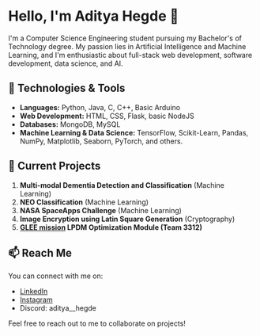 # Hello, I'm Aditya Hegde 👋

I'm a Computer Science Engineering student pursuing my Bachelor's of Technology degree. My passion lies in Artificial Intelligence and Machine Learning, and I'm enthusiastic about full-stack web development, software development, data science, and AI.

## 🔧 Technologies & Tools

- **Languages:** Python, Java, C, C++, Basic Arduino
- **Web Development:** HTML, CSS, Flask, basic NodeJS
- **Databases:** MongoDB, MySQL
- **Machine Learning & Data Science:** TensorFlow, Scikit-Learn, Pandas, NumPy, Matplotlib, Seaborn, PyTorch, and others.

## 🌱 Current Projects

1. **Multi-modal Dementia Detection and Classification** (Machine Learning)
2. **NEO Classification** (Machine Learning)
3. **NASA SpaceApps Challenge** (Machine Learning)
4. **Image Encryption using Latin Square Generation** (Cryptography)
5. **[GLEE mission](https://www.glee2023.org/) LPDM Optimization Module (Team 3312)**

## 📫 Reach Me

You can connect with me on:

- [LinkedIn](https://www.linkedin.com/in/aditya-hegde-09650a221)
- [Instagram](https://www.instagram.com/__aditya_hegde__/)
- Discord: aditya__hegde

Feel free to reach out to me to collaborate on projects!


<!--- 
- 👋 Hi, I’m @AdityaHegde712
- 👀 I’m interested in Web Development, Software Development, AI, and Machine Learning.
- 🌱 Currently working on Machine Learning
- 
- 📫 How to reach me: <br />
Linkedin - www.linkedin.com/in/aditya-hegde-09650a221 <br />
Instagram - https://www.instagram.com/__aditya_hegde__/ <br />
Discord - aditya__hegde
--->
<!---
AdityaHegde712/AdityaHegde712 is a ✨ special ✨ repository because its `README.md` (this file) appears on your GitHub profile.
You can click the Preview link to take a look at your changes.
--->
